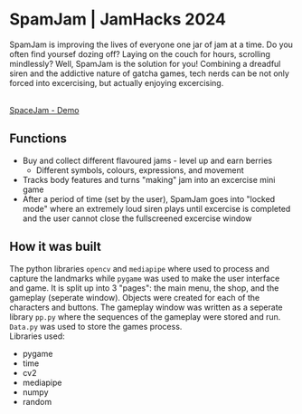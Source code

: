 # SpamJam | JamHacks 2024
SpamJam is improving the lives of everyone one jar of jam at a time. Do you often find yoursef dozing off? Laying on the couch for hours, scrolling mindlessly? Well, SpamJam is the solution for you! Combining a dreadful siren and the addictive nature of gatcha games, tech nerds can be not only forced into excercising, but actually enjoying excercising. <br><br>

[SpaceJam - Demo](https://www.youtube.com/watch?v=fkfGmcQMPg4)

## Functions
- Buy and collect different flavoured jams - level up and earn berries
   - Different symbols, colours, expressions, and movement
- Tracks body features and turns "making" jam into an excercise mini game
- After a period of time (set by the user), SpamJam goes into "locked mode" where an extremely loud siren plays until excercise is completed and the user cannot close the fullscreened excercise window

## How it was built
The python libraries `opencv` and `mediapipe` where used to process and capture the landmarks while `pygame` was used to make the user interface and game. It is split up into 3 "pages": the main menu, the shop, and the gameplay (seperate window). Objects were created for each of the characters and buttons. The gameplay window was written as a seperate library `pp.py` where the sequences of the gameplay were stored and run. `Data.py` was used to store the games process. <br>
Libraries used:
- pygame
- time
- cv2
- mediapipe
- numpy
- random

